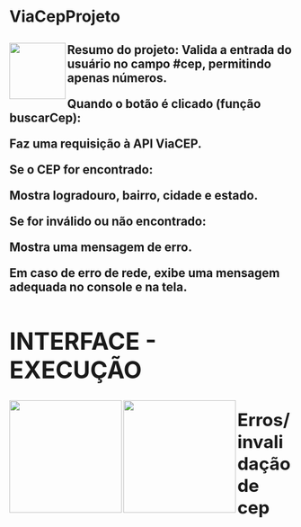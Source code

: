 # ViaCepProjeto

<h2>
<img align = "left" height= "100" src = "https://img.icons8.com/?size=100&id=Nkym0Ujb8VGI&format=png&color=000000"/>Resumo do projeto: Valida a entrada do usuário no campo #cep, permitindo apenas números.
  
Quando o botão é clicado (função buscarCep):
  
Faz uma requisição à API ViaCEP.
  
Se o CEP for encontrado:

Mostra logradouro, bairro, cidade e estado.

Se for inválido ou não encontrado:

Mostra uma mensagem de erro.

Em caso de erro de rede, exibe uma mensagem adequada no console e na tela.
<div>
<H1>INTERFACE - EXECUÇÃO</H1>
<img align = "left" height = "200" src = "https://i.postimg.cc/x1YBVSYv/interface-do-site.jpg"/>
<img align = "left" height = "200" src = "https://i.postimg.cc/fypX75b5/funcionando.jpg"/>
</div>

<div>
<h2>Erros/invalidação de cep</h2>
<div/>
